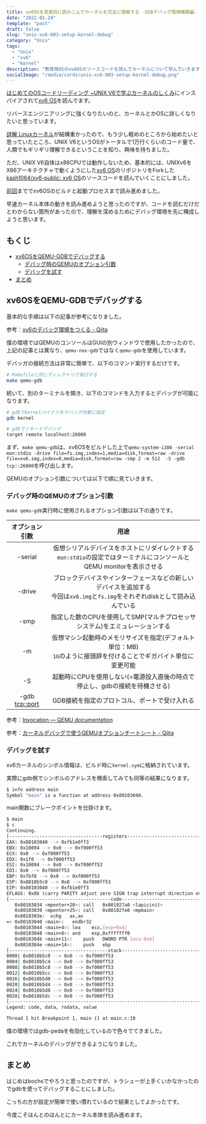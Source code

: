 ```yaml
---
title: xv6OSを真面目に読みこんでカーネルを完全に理解する -GDBデバッグ環境構築編-
date: "2022-01-24"
template: "post"
draft: false
slug: "unix-xv6-003-setup-kernel-debug"
category: "Unix"
tags:
  - "Unix"
  - "xv6"
  - "Kernel"
description: "教育用OSのxv6OSのソースコードを読んでカーネルについて学んでいきます。この記事ではxv6OSのカーネルをロードする挙動を読み解きます。"
socialImage: "/media/cards/unix-xv6-003-setup-kernel-debug.png"
---
```


[はじめてのOSコードリーディング ~UNIX V6で学ぶカーネルのしくみ](https://amzn.to/3q8TU3K)にインスパイアされて[xv6 OS](https://github.com/mit-pdos/xv6-public)を読んでます。

リバースエンジニアリングに強くなりたいのと、カーネルとかOSに詳しくなりたいと思っています。

[詳解 Linuxカーネル](https://amzn.to/3I6fkVt)が結構重かったので、もう少し軽めのところから始めたいと思っていたところ、UNIX V6というOSがトータルで1万行くらいのコード量で、人類でもギリギリ理解できるということを知り、興味を持ちました。

ただ、UNIX V6自体はx86CPUでは動作しないため、基本的には、UNIXv6をX86アーキテクチャで動くようにした[xv6 OS](https://github.com/mit-pdos/xv6-public)のリポジトリをForkした[kash1064/xv6-public: xv6 OS](https://github.com/kash1064/xv6-public)のソースコードを読んでいくことにしました。

[前回](/unix-xv6-002-load-kernel)まででxv6OSのビルドと起動プロセスまで読み進めました。

早速カーネル本体の動きを読み進めようと思ったのですが、コードを読むだけだとわからない箇所があったので、理解を深めるためにデバッグ環境を先に構成しようと思います。

<!-- omit in toc -->
## もくじ
- [xv6OSをQEMU-GDBでデバッグする](#xv6osをqemu-gdbでデバッグする)
  - [デバッグ時のQEMUのオプション引数](#デバッグ時のqemuのオプション引数)
  - [デバッグを試す](#デバッグを試す)
- [まとめ](#まとめ)

## xv6OSをQEMU-GDBでデバッグする

基本的な手順は以下の記事が参考になりました。

参考：[xv6のデバッグ環境をつくる - Qiita](https://qiita.com/ksky/items/974ad1249cfb2dcf5437)

僕の環境ではQEMUのコンソールはGUIの別ウィンドウで使用したかったので、上記の記事とは異なり、`qemu-nox-gdb`ではなく`qemu-gdb`を使用しています。

デバッガの接続方法は非常に簡単で、以下のコマンド実行するだけです。

``` bash
# Makefileと同じディレクトリで実行する
make qemu-gdb
```

続いて、別のターミナルを開き、以下のコマンドを入力するとデバッグが可能になります。

``` bash
# gdbでkernelバイナリをデバッグ対象に指定
gdb kernel

# gdbでリモートデバッグ
target remote localhost:26000
```

まず、`make qemu-gdb`は、xv6OSをビルドした上で`qemu-system-i386 -serial mon:stdio -drive file=fs.img,index=1,media=disk,format=raw -drive file=xv6.img,index=0,media=disk,format=raw -smp 2 -m 512  -S -gdb tcp::26000`を呼び出します。

QEMUのオプション引数については以下で順に見ていきます。

### デバッグ時のQEMUのオプション引数

`make qemu-gdb`実行時に使用されるオプション引数は以下の通りです。

|  オプション引数  |                             用途                             |
| :--------------: | :----------------------------------------------------------: |
|  -serial <dev>   | 仮想シリアルデバイスをホストにリダイレクトする<br />`mon:stdio`の設定ではターミナルにコンソールとQEMU monitorを表示させる |
| -drive <options> | ブロックデバイスやインターフェースなどの新しいデバイスを追加する<br />今回は`xv6.img`と`fs.img`をそれぞれdiskとして読み込んでいる |
|   -smp <cpus>    | 指定した数のCPUを使用してSMP(マルチプロセッサシステム)をエミュレーションする |
|  -m <MB or GB>   | 仮想マシン起動時のメモリサイズを指定(デフォルト単位：MB)<br />`1G`のように接頭辞を付けることでギガバイト単位に変更可能 |
|        -S        | 起動時にCPUを使用しない(=電源投入直後の時点で停止し、gdbの接続を待機させる) |
| -gdb <tcp::port> |        GDB接続を指定のプロトコル、ポートで受け入れる         |

参考：[Invocation — QEMU documentation](https://www.qemu.org/docs/master/system/invocation.html#hxtool-0)

参考：[カーネルデバッグで使うQEMUオプションチートシート - Qiita](https://qiita.com/wataash/items/174b454d4478898a556b)

### デバッグを試す

xv6カーネルのシンボル情報は、ビルド時に`kernel.sym`に格納されています。

実際にgdb側でシンボルのアドレスを検索してみても同等の結果になります。

``` bash
$ info address main
Symbol "main" is a function at address 0x80103040.
```

main関数にブレークポイントを仕掛けます。

``` bash
$ main
$ c
Continuing.
[----------------------------------registers-----------------------------------]
EAX: 0x80103040 --> 0xfb1e0ff3 
EBX: 0x10094 --> 0x0 --> 0xf000ff53 
ECX: 0x0 --> 0xf000ff53 
EDX: 0x1f0 --> 0xf000ff53 
ESI: 0x10094 --> 0x0 --> 0xf000ff53 
EDI: 0x0 --> 0xf000ff53 
EBP: 0x7bf8 --> 0x0 --> 0xf000ff53 
ESP: 0x8010b5c0 --> 0x0 --> 0xf000ff53 
EIP: 0x80103040 --> 0xfb1e0ff3
EFLAGS: 0x86 (carry PARITY adjust zero SIGN trap interrupt direction overflow)
[-------------------------------------code-------------------------------------]
   0x80103034 <mpenter+20>:	call   0x801027a0 <lapicinit>
   0x80103039 <mpenter+25>:	call   0x80102fe0 <mpmain>
   0x8010303e:	xchg   ax,ax
=> 0x80103040 <main>:	endbr32 
   0x80103044 <main+4>:	lea    ecx,[esp+0x4]
   0x80103048 <main+8>:	and    esp,0xfffffff0
   0x8010304b <main+11>:	push   DWORD PTR [ecx-0x4]
   0x8010304e <main+14>:	push   ebp
[------------------------------------stack-------------------------------------]
0000| 0x8010b5c0 --> 0x0 --> 0xf000ff53 
0004| 0x8010b5c4 --> 0x0 --> 0xf000ff53 
0008| 0x8010b5c8 --> 0x0 --> 0xf000ff53 
0012| 0x8010b5cc --> 0x0 --> 0xf000ff53 
0016| 0x8010b5d0 --> 0x0 --> 0xf000ff53 
0020| 0x8010b5d4 --> 0x0 --> 0xf000ff53 
0024| 0x8010b5d8 --> 0x0 --> 0xf000ff53 
0028| 0x8010b5dc --> 0x0 --> 0xf000ff53 
[------------------------------------------------------------------------------]
Legend: code, data, rodata, value

Thread 1 hit Breakpoint 1, main () at main.c:19
```

僕の環境ではgdb-pedaを有効化しているので色々でてきました。

これでカーネルのデバッグができるようになりました。

## まとめ

はじめはbochsでやろうと思ったのですが、トラシューが上手くいかなかったのでgdbを使ってデバッグすることにしました。

こっちの方が設定が簡単で使い慣れているので結果としてよかったです。

今度こそほんとのほんとにカーネル本体を読み進めます。
